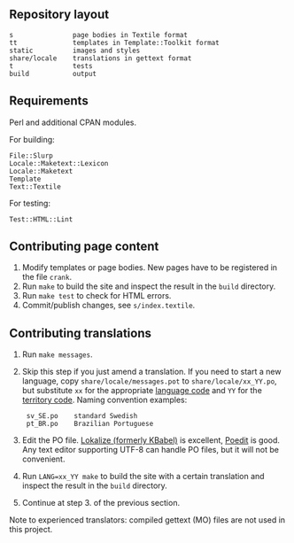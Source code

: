 Repository layout
-----------------

    s               page bodies in Textile format
    tt              templates in Template::Toolkit format
    static          images and styles
    share/locale    translations in gettext format
    t               tests
    build           output

Requirements
------------

Perl and additional CPAN modules.

For building:

    File::Slurp
    Locale::Maketext::Lexicon
    Locale::Maketext
    Template
    Text::Textile

For testing:

    Test::HTML::Lint

Contributing page content
-------------------------

1. Modify templates or page bodies. New pages have to be registered in the file `crank`.
2. Run `make` to build the site and inspect the result in the `build` directory.
3. Run `make test` to check for HTML errors.
4. Commit/publish changes, see `s/index.textile`.

Contributing translations
-------------------------

1. Run `make messages`.
2. Skip this step if you just amend a translation. If you need to start a new
language, copy `share/locale/messages.pot` to `share/locale/xx_YY.po`, but
substitute `xx` for the appropriate
[language code](http://en.wikipedia.org/wiki/List_of_ISO_639-1_codes)
and `YY` for the
[territory code](http://en.wikipedia.org/wiki/ISO_3166-1_alpha-2).
Naming convention examples:

        sv_SE.po    standard Swedish
        pt_BR.po    Brazilian Portuguese

3. Edit the PO file. [Lokalize (formerly KBabel)](http://l10n.kde.org/tools/)
is excellent, [Poedit](http://www.poedit.net/) is good. Any text editor
supporting UTF-8 can handle PO files, but it will not be convenient.
4. Run `LANG=xx_YY make` to build the site with a certain translation and
inspect the result in the `build` directory.
5. Continue at step 3. of the previous section.

Note to experienced translators: compiled gettext (MO) files are not used in
this project.
